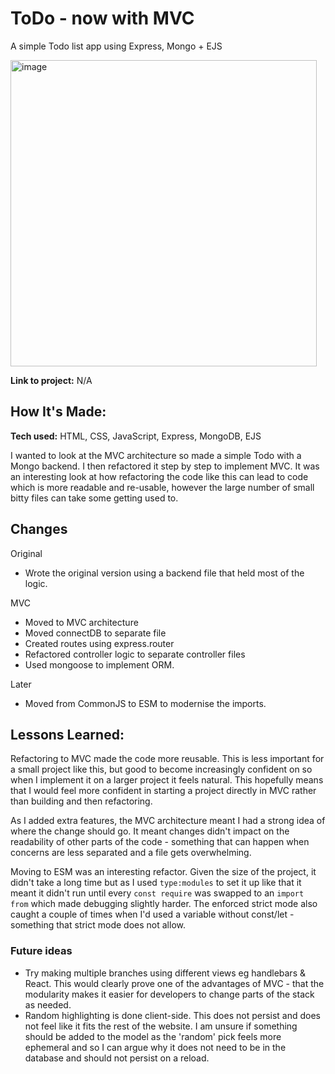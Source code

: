 # ToDo - now with MVC

A simple Todo list app using Express, Mongo + EJS

<img width="490" alt="image" src="https://github.com/user-attachments/assets/e9eedc6a-fbbd-4db4-95fb-1479bbbe1d07">

**Link to project:** N/A

## How It's Made:

**Tech used:** HTML, CSS, JavaScript, Express, MongoDB, EJS

I wanted to look at the MVC architecture so made a simple Todo with a Mongo backend. I then refactored it step by step to implement MVC. It was an interesting look at how refactoring the code like this can lead to code which is more readable and re-usable, however the large number of small bitty files can take some getting used to.

## Changes

Original

- Wrote the original version using a backend file that held most of the logic.

MVC

- Moved to MVC architecture
- Moved connectDB to separate file
- Created routes using express.router
- Refactored controller logic to separate controller files
- Used mongoose to implement ORM.

Later

- Moved from CommonJS to ESM to modernise the imports.

## Lessons Learned:

Refactoring to MVC made the code more reusable. This is less important for a small project like this, but good to become increasingly confident on so when I implement it on a larger project it feels natural. This hopefully means that I would feel more confident in starting a project directly in MVC rather than building and then refactoring.

As I added extra features, the MVC architecture meant I had a strong idea of where the change should go. It meant changes didn't impact on the readability of other parts of the code - something that can happen when concerns are less separated and a file gets overwhelming.

Moving to ESM was an interesting refactor. Given the size of the project, it didn't take a long time but as I used `type:modules` to set it up like that it meant it didn't run until every `const require` was swapped to an `import from` which made debugging slightly harder. The enforced strict mode also caught a couple of times when I'd used a variable without const/let - something that strict mode does not allow.

### Future ideas

- Try making multiple branches using different views eg handlebars & React. This would clearly prove one of the advantages of MVC - that the modularity makes it easier for developers to change parts of the stack as needed.
- Random highlighting is done client-side. This does not persist and does not feel like it fits the rest of the website. I am unsure if something should be added to the model as the 'random' pick feels more ephemeral and so I can argue why it does not need to be in the database and should not persist on a reload.
